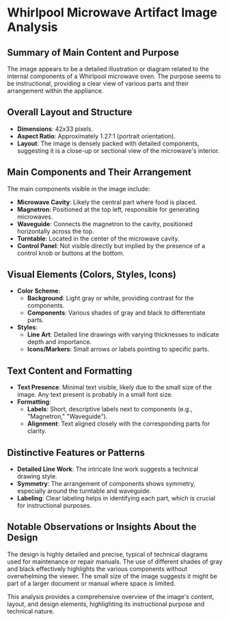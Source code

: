 # Whirlpool Microwave Artifact Image Analysis

## Summary of Main Content and Purpose
The image appears to be a detailed illustration or diagram related to the internal components of a Whirlpool microwave oven. The purpose seems to be instructional, providing a clear view of various parts and their arrangement within the appliance.

## Overall Layout and Structure
- **Dimensions**: 42x33 pixels.
- **Aspect Ratio**: Approximately 1.27:1 (portrait orientation).
- **Layout**: The image is densely packed with detailed components, suggesting it is a close-up or sectional view of the microwave's interior.

## Main Components and Their Arrangement
The main components visible in the image include:
- **Microwave Cavity**: Likely the central part where food is placed.
- **Magnetron**: Positioned at the top left, responsible for generating microwaves.
- **Waveguide**: Connects the magnetron to the cavity, positioned horizontally across the top.
- **Turntable**: Located in the center of the microwave cavity.
- **Control Panel**: Not visible directly but implied by the presence of a control knob or buttons at the bottom.

## Visual Elements (Colors, Styles, Icons)
- **Color Scheme**:
  - **Background**: Light gray or white, providing contrast for the components.
  - **Components**: Various shades of gray and black to differentiate parts.
- **Styles**:
  - **Line Art**: Detailed line drawings with varying thicknesses to indicate depth and importance.
  - **Icons/Markers**: Small arrows or labels pointing to specific parts.

## Text Content and Formatting
- **Text Presence**: Minimal text visible, likely due to the small size of the image. Any text present is probably in a small font size.
- **Formatting**:
  - **Labels**: Short, descriptive labels next to components (e.g., "Magnetron," "Waveguide").
  - **Alignment**: Text aligned closely with the corresponding parts for clarity.

## Distinctive Features or Patterns
- **Detailed Line Work**: The intricate line work suggests a technical drawing style.
- **Symmetry**: The arrangement of components shows symmetry, especially around the turntable and waveguide.
- **Labeling**: Clear labeling helps in identifying each part, which is crucial for instructional purposes.

## Notable Observations or Insights About the Design
The design is highly detailed and precise, typical of technical diagrams used for maintenance or repair manuals. The use of different shades of gray and black effectively highlights the various components without overwhelming the viewer. The small size of the image suggests it might be part of a larger document or manual where space is limited.

This analysis provides a comprehensive overview of the image's content, layout, and design elements, highlighting its instructional purpose and technical nature.